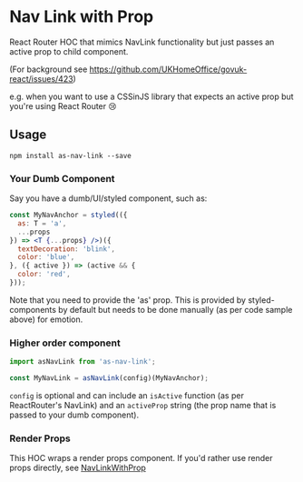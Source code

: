 # Nav Link with Prop

React Router HOC that mimics NavLink functionality but just passes an active prop to child component.

(For background see https://github.com/UKHomeOffice/govuk-react/issues/423)

e.g. when you want to use a CSSinJS library that expects an active prop but you're using React Router 😢

## Usage

`npm install as-nav-link --save`

### Your Dumb Component

Say you have a dumb/UI/styled component, such as:

```jsx
const MyNavAnchor = styled(({
  as: T = 'a',
  ...props
}) => <T {...props} />)({
  textDecoration: 'blink',
  color: 'blue',
}, ({ active }) => (active && {
  color: 'red',
}));
```

Note that you need to provide the 'as' prop. This is provided by styled-components by default but needs to be done manually (as per code sample above) for emotion.

### Higher order component
```jsx
import asNavLink from 'as-nav-link';

const MyNavLink = asNavLink(config)(MyNavAnchor);
```

`config` is optional and can include an `isActive` function (as per ReactRouter's NavLink) and an `activeProp` string (the prop name that is passed to your dumb component).

### Render Props

This HOC wraps a render props component. If you'd rather use render props directly, see [NavLinkWithProp](https://github.com/penx/nav-link-with-prop)

